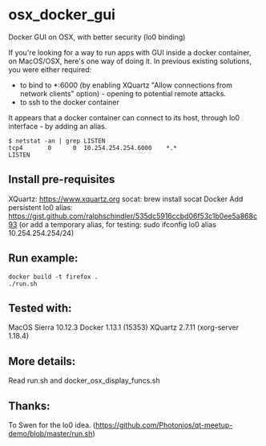 # osx_docker_gui
Docker GUI on OSX, with better security (lo0 binding)

If you're looking for a way to run apps with GUI inside a docker container, on MacOS/OSX, here's one way of doing it.
In previous existing solutions, you were either required:
 - to bind to *:6000 (by enabling XQuartz "Allow connections from network clients" option) - opening to potential remote attacks.
 - to ssh to the docker container

It appears that a docker container can connect to its host, through lo0 interface - by adding an alias.
```
$ netstat -an | grep LISTEN
tcp4       0      0  10.254.254.254.6000    *.*                    LISTEN
```

## Install pre-requisites
XQuartz: https://www.xquartz.org
socat: brew install socat
Docker
Add persistent lo0 alias: https://gist.github.com/ralphschindler/535dc5916ccbd06f53c1b0ee5a868c93 (or add a temporary alias, for testing: sudo ifconfig lo0 alias 10.254.254.254/24)

## Run example:
```
docker build -t firefox .
./run.sh
```

## Tested with:
MacOS Sierra 10.12.3
Docker 1.13.1 (15353)
XQuartz 2.7.11 (xorg-server 1.18.4)

## More details:
Read run.sh and docker_osx_display_funcs.sh

## Thanks:
To Swen for the lo0 idea. (https://github.com/Photonios/qt-meetup-demo/blob/master/run.sh)
